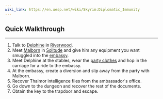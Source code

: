 ```yaml
---
wiki_link: https://en.uesp.net/wiki/Skyrim:Diplomatic_Immunity
---
```

## Quick Walkthrough
---
1. Talk to [Delphine](https://en.uesp.net/wiki/Skyrim:Delphine "Skyrim:Delphine") in [Riverwood](https://en.uesp.net/wiki/Skyrim:Riverwood "Skyrim:Riverwood").
2. Meet [Malborn](https://en.uesp.net/wiki/Skyrim:Malborn "Skyrim:Malborn") in [Solitude](https://en.uesp.net/wiki/Skyrim:Solitude "Skyrim:Solitude") and give him any equipment you want smuggled into the [embassy](https://en.uesp.net/wiki/Skyrim:Thalmor_Embassy "Skyrim:Thalmor Embassy").
3. Meet Delphine at the stables, wear the [party clothes](https://en.uesp.net/wiki/Skyrim:Party_Clothes "Skyrim:Party Clothes") and hop in the carriage for a ride to the embassy.
4. At the embassy, create a diversion and slip away from the party with Malborn.
5. Recover Thalmor intelligence files from the ambassador's office.
6. Go down to the dungeon and recover the rest of the documents.
7. Obtain the key to the trapdoor and escape.